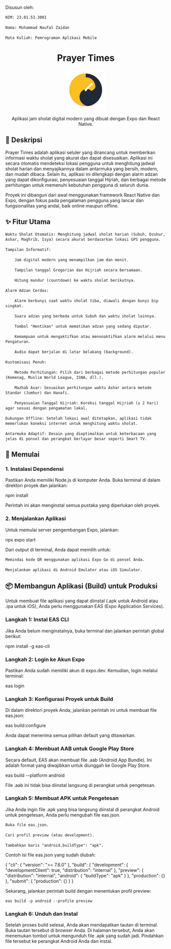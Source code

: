 Disusun oleh:

    NIM: 23.01.53.3001

    Nama: Muhammad Naufal Zaidan

    Mata Kuliah: Pemrograman Aplikasi Mobile


<h1 align="center">Prayer Times</h1>

<p align="center">
<img src="./assets/images/logo.png" alt="Logo Aplikasi Jam Sholat Digital" width="128"/>
</p>

<p align="center">
Aplikasi jam sholat digital modern yang dibuat dengan Expo dan React Native.
</p>

## 📖 Deskripsi

Prayer Times adalah aplikasi seluler yang dirancang untuk memberikan informasi waktu sholat yang akurat dan dapat disesuaikan. Aplikasi ini secara otomatis mendeteksi lokasi pengguna untuk menghitung jadwal sholat harian dan menyajikannya dalam antarmuka yang bersih, modern, dan mudah dibaca. Selain itu, aplikasi ini dilengkapi dengan alarm adzan yang dapat dikonfigurasi, penyesuaian tanggal Hijriah, dan berbagai metode perhitungan untuk memenuhi kebutuhan pengguna di seluruh dunia.

Proyek ini dibangun dari awal menggunakan framework React Native dan Expo, dengan fokus pada pengalaman pengguna yang lancar dan fungsionalitas yang andal, baik online maupun offline.
## ✨ Fitur Utama

    Waktu Sholat Otomatis: Menghitung jadwal sholat harian (Subuh, Dzuhur, Ashar, Maghrib, Isya) secara akurat berdasarkan lokasi GPS pengguna.

    Tampilan Informatif:

        Jam digital modern yang menampilkan jam dan menit.

        Tampilan tanggal Gregorian dan Hijriah secara bersamaan.

        Hitung mundur (countdown) ke waktu sholat berikutnya.

    Alarm Adzan Cerdas:

        Alarm berbunyi saat waktu sholat tiba, diawali dengan bunyi bip singkat.

        Suara adzan yang berbeda untuk Subuh dan waktu sholat lainnya.

        Tombol "Hentikan" untuk mematikan adzan yang sedang diputar.

        Kemampuan untuk mengaktifkan atau menonaktifkan alarm melalui menu Pengaturan.

        Audio dapat berjalan di latar belakang (background).

    Kustomisasi Penuh:

        Metode Perhitungan: Pilih dari berbagai metode perhitungan populer (Kemenag, Muslim World League, ISNA, dll.).

        Mazhab Asar: Sesuaikan perhitungan waktu Ashar antara metode Standar (Jumhur) dan Hanafi.

        Penyesuaian Tanggal Hijriah: Koreksi tanggal Hijriah (± 2 hari) agar sesuai dengan pengamatan lokal.

    Dukungan Offline: Setelah lokasi awal ditetapkan, aplikasi tidak memerlukan koneksi internet untuk menghitung waktu sholat.

    Antarmuka Adaptif: Desain yang dioptimalkan untuk keterbacaan yang jelas di ponsel dan perangkat berlayar besar seperti Smart TV.

## 🚀 Memulai
### 1. Instalasi Dependensi

Pastikan Anda memiliki Node.js di komputer Anda. Buka terminal di dalam direktori proyek dan jalankan:

  npm install

Perintah ini akan menginstal semua pustaka yang diperlukan oleh proyek.
### 2. Menjalankan Aplikasi

Untuk memulai server pengembangan Expo, jalankan:

  npx expo start

Dari output di terminal, Anda dapat memilih untuk:

    Memindai kode QR menggunakan aplikasi Expo Go di ponsel Anda.

    Menjalankan aplikasi di Android Emulator atau iOS Simulator.

## 📦 Membangun Aplikasi (Build) untuk Produksi

Untuk membuat file aplikasi yang dapat diinstal (.apk untuk Android atau .ipa untuk iOS), Anda perlu menggunakan EAS (Expo Application Services).
### Langkah 1: Instal EAS CLI

Jika Anda belum menginstalnya, buka terminal dan jalankan perintah global berikut:

  npm install -g eas-cli

### Langkah 2: Login ke Akun Expo

Pastikan Anda sudah memiliki akun di expo.dev. Kemudian, login melalui terminal:

  eas login

### Langkah 3: Konfigurasi Proyek untuk Build

Di dalam direktori proyek Anda, jalankan perintah ini untuk membuat file eas.json:

  eas build:configure

Anda dapat menerima semua pilihan default yang ditawarkan.
### Langkah 4: Membuat AAB untuk Google Play Store

Secara default, EAS akan membuat file .aab (Android App Bundle). Ini adalah format yang diwajibkan untuk diunggah ke Google Play Store.

  eas build --platform android

File .aab ini tidak bisa diinstal langsung di perangkat untuk pengetesan.
### Langkah 5: Membuat APK untuk Pengetesan

Jika Anda ingin file .apk yang bisa langsung diinstal di perangkat Android untuk pengetesan, Anda perlu mengubah file eas.json.

    Buka file eas.json.

    Cari profil preview (atau development).

    Tambahkan baris "android.buildType": "apk".

Contoh isi file eas.json yang sudah diubah:

  {
    "cli": {
      "version": ">= 7.6.0"
   },
    "build": {
      "development": {
       "developmentClient": true,
       "distribution": "internal"
      },
      "preview": {
       "distribution": "internal",
        "android": {
          "buildType": "apk" 
       }
      },
     "production": {}
    },
   "submit": {
      "production": {}
    }
  }

  Sekarang, jalankan perintah build dengan menentukan profil preview:

    eas build -p android --profile preview

### Langkah 6: Unduh dan Instal

Setelah proses build selesai, Anda akan mendapatkan tautan di terminal. Buka tautan tersebut di browser Anda. Di halaman tersebut, Anda akan menemukan tombol untuk mengunduh file .apk yang sudah jadi. Pindahkan file tersebut ke perangkat Android Anda dan instal.